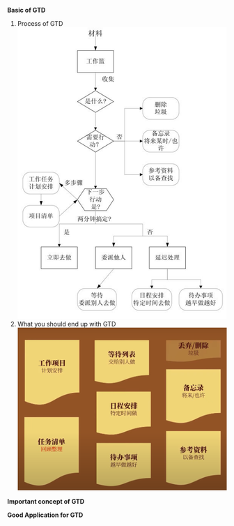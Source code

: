 **Basic of GTD**

1. Process of GTD![](../../z.Images/Pasted%20image%2020230417152021.png)
2. What you should end up with GTD![](../../z.Images/Pasted%20image%2020230417152259.png)


**Important concept of GTD**

**Good Application for GTD**

